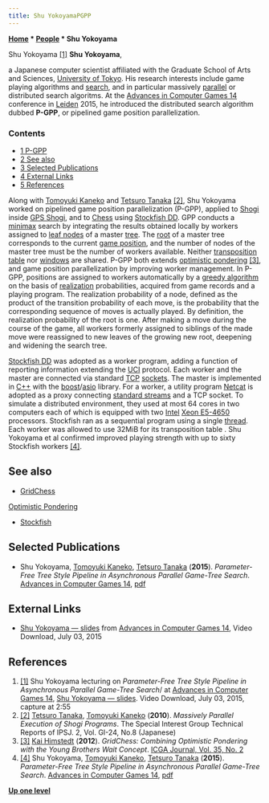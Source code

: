 ```yaml
---
title: Shu YokoyamaPGPP
---
```

**[Home](Home "Home") \* [People](People "People") \* Shu Yokoyama**



 [](https://acg2015.wordpress.com/videos-of-presentations/) Shu Yokoyama <a id="cite-note-1" href="#cite-ref-1">[1]</a> 
**Shu Yokoyama**,  

a Japanese computer scientist affiliated with the Graduate School of Arts and Sciences, [University of Tokyo](https://en.wikipedia.org/wiki/University_of_Tokyo). His research interests include game playing algorithms and [search](Search "Search"), and in particular massively [parallel](Parallel_Search "Parallel Search") or distributed search algoritms. At the [Advances in Computer Games 14](Advances_in_Computer_Games_14 "Advances in Computer Games 14") conference in [Leiden](Leiden_University "Leiden University") 2015, he introduced the distributed search algorithm dubbed **P-GPP**, or pipelined game position parallelization. 




### Contents


* [1 P-GPP](#p-gpp)
* [2 See also](#see-also)
* [3 Selected Publications](#selected-publications)
* [4 External Links](#external-links)
* [5 References](#references)






Along with [Tomoyuki Kaneko](Tomoyuki_Kaneko "Tomoyuki Kaneko") and [Tetsuro Tanaka](Tetsuro_Tanaka "Tetsuro Tanaka") <a id="cite-note-2" href="#cite-ref-2">[2]</a>, Shu Yokoyama worked on pipelined game position parallelization (P-GPP), applied to [Shogi](Shogi "Shogi") inside [GPS Shogi](index.php?title=GPS_Shogi&action=edit&redlink=1 "GPS Shogi (page does not exist)"), and to [Chess](Chess "Chess") using [Stockfish DD](Stockfish "Stockfish"). GPP conducts a [minimax](Minimax "Minimax") search by integrating the results obtained locally by workers assigned to [leaf nodes](Leaf_Node "Leaf Node") of a master [tree](Search_Tree "Search Tree"). The [root](Root "Root") of a master tree corresponds to the current [game position](Chess_Position "Chess Position"), and the number of nodes of the master tree must be the number of workers available. Neither [transposition table](Transposition_Table "Transposition Table") nor [windows](Window "Window") are shared. P-GPP both extends [optimistic pondering](GridChess#OptimisticPondering "GridChess") <a id="cite-note-3" href="#cite-ref-3">[3]</a>, and game position parallelization by improving worker management. In P-GPP, positions are assigned to workers automatically by a [greedy algorithm](https://en.wikipedia.org/wiki/Greedy_algorithm) on the basis of [realization](https://en.wikipedia.org/wiki/Realization_%28probability%29) probabilities, acquired from game records and a playing program. The realization probability of a node, defined as the product of the transition probability of each move, is the probability that the corresponding sequence of moves is actually played. By definition, the realization probability of the root is one. After making a move during the course of the game, all workers formerly assigned to siblings of the made move were reassigned to new leaves of the growing new root, deepening and widening the search tree.


[Stockfish DD](Stockfish "Stockfish") was adopted as a worker program, adding a function of reporting information extending the [UCI](UCI "UCI") protocol. Each worker and the master are connected via standard [TCP](https://en.wikipedia.org/wiki/Transmission_Control_Protocol) [sockets](https://en.wikipedia.org/wiki/Network_socket). The master is implemented in [C++](Cpp "Cpp") with the [boost](https://en.wikipedia.org/wiki/Boost_%28C%2B%2B_libraries%29)/[asio](https://en.wikipedia.org/wiki/Asio_C%2B%2B_library) library. For a worker, a utility program [Netcat](https://en.wikipedia.org/wiki/Netcat) is adopted as a proxy connecting [standard streams](https://en.wikipedia.org/wiki/Standard_streams) and a TCP socket. To simulate a distributed environment, they used at most 64 cores in two computers each of which is equipped with two [Intel](Intel "Intel") [Xeon E5-4650](X86-64 "X86-64") processors. Stockfish ran as a sequential program using a single [thread](Thread "Thread"). Each worker was allowed to use 32MiB for its transposition table . Shu Yokoyama et al confirmed improved playing strength with up to sixty Stockfish workers <a id="cite-note-4" href="#cite-ref-4">[4]</a>.



## See also


* [GridChess](GridChess "GridChess")


 [Optimistic Pondering](GridChess#OptimisticPondering "GridChess")
* [Stockfish](Stockfish "Stockfish")


## Selected Publications


* Shu Yokoyama, [Tomoyuki Kaneko](Tomoyuki_Kaneko "Tomoyuki Kaneko"), [Tetsuro Tanaka](Tetsuro_Tanaka "Tetsuro Tanaka") (**2015**). *Parameter-Free Tree Style Pipeline in Asynchronous Parallel Game-Tree Search*. [Advances in Computer Games 14](Advances_in_Computer_Games_14 "Advances in Computer Games 14"), [pdf](http://www.graco.c.u-tokyo.ac.jp/~kaneko/papers/acg2015-yokoyama.pdf)


## External Links


* [Shu Yokoyama — slides](https://acg2015.wordpress.com/videos-of-presentations/) from [Advances in Computer Games 14](Advances_in_Computer_Games_14 "Advances in Computer Games 14"), Video Download, July 03, 2015


## References


1. <a id="cite-ref-1" href="#cite-note-1">[1]</a> Shu Yokoyama lecturing on *Parameter-Free Tree Style Pipeline in Asynchronous Parallel Game-Tree Search*/ at [Advances in Computer Games 14](Advances_in_Computer_Games_14 "Advances in Computer Games 14"), [Shu Yokoyama — slides](https://acg2015.wordpress.com/videos-of-presentations/). Video Download, July 03, 2015, capture at 2:55
2. <a id="cite-ref-2" href="#cite-note-2">[2]</a> [Tetsuro Tanaka](Tetsuro_Tanaka "Tetsuro Tanaka"), [Tomoyuki Kaneko](Tomoyuki_Kaneko "Tomoyuki Kaneko") (**2010**). *Massively Parallel Execution of Shogi Programs*. The Special Interest Group Technical Reports of IPSJ. 2, Vol. GI-24, No.8 (Japanese)
3. <a id="cite-ref-3" href="#cite-note-3">[3]</a> [Kai Himstedt](Kai_Himstedt "Kai Himstedt") (**2012**). *GridChess: Combining Optimistic Pondering with the Young Brothers Wait Concept*. [ICGA Journal, Vol. 35, No. 2](ICGA_Journal#35_2 "ICGA Journal")
4. <a id="cite-ref-4" href="#cite-note-4">[4]</a> Shu Yokoyama, [Tomoyuki Kaneko](Tomoyuki_Kaneko "Tomoyuki Kaneko"), [Tetsuro Tanaka](Tetsuro_Tanaka "Tetsuro Tanaka") (**2015**). *Parameter-Free Tree Style Pipeline in Asynchronous Parallel Game-Tree Search*. [Advances in Computer Games 14](Advances_in_Computer_Games_14 "Advances in Computer Games 14"), [pdf](http://www.graco.c.u-tokyo.ac.jp/~kaneko/papers/acg2015-yokoyama.pdf)

**[Up one level](People "People")**







 
